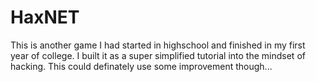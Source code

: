 # HaxNET
This is another game I had started in highschool and finished in my first year of college. I built it as a super simplified tutorial into the mindset of hacking. This could definately use some improvement though...
